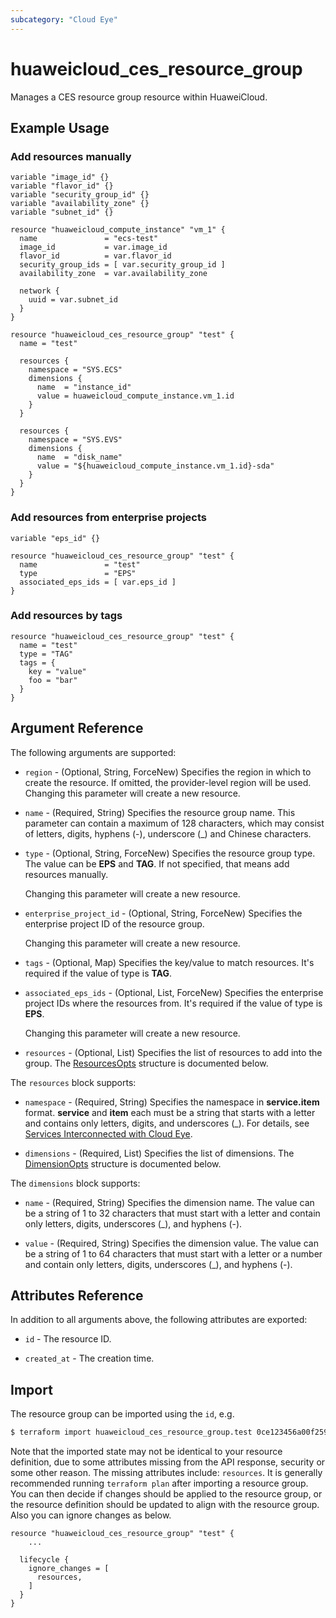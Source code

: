 ```yaml
---
subcategory: "Cloud Eye"
---
```


# huaweicloud_ces_resource_group

Manages a CES resource group resource within HuaweiCloud.

## Example Usage

### Add resources manually

```hcl
variable "image_id" {}
variable "flavor_id" {}
variable "security_group_id" {}
variable "availability_zone" {}
variable "subnet_id" {}

resource "huaweicloud_compute_instance" "vm_1" {
  name               = "ecs-test"
  image_id           = var.image_id
  flavor_id          = var.flavor_id
  security_group_ids = [ var.security_group_id ]
  availability_zone  = var.availability_zone

  network {
    uuid = var.subnet_id
  }
}

resource "huaweicloud_ces_resource_group" "test" {
  name = "test"

  resources {
    namespace = "SYS.ECS"
    dimensions {
      name  = "instance_id"
      value = huaweicloud_compute_instance.vm_1.id
    }
  }

  resources {
    namespace = "SYS.EVS"
    dimensions {
      name  = "disk_name"
      value = "${huaweicloud_compute_instance.vm_1.id}-sda"
    }
  }
}
```

### Add resources from enterprise projects

```hcl
variable "eps_id" {}

resource "huaweicloud_ces_resource_group" "test" {
  name               = "test"
  type               = "EPS"
  associated_eps_ids = [ var.eps_id ]
}
```

### Add resources by tags

```hcl
resource "huaweicloud_ces_resource_group" "test" {
  name = "test"
  type = "TAG"
  tags = {
    key = "value"
    foo = "bar"
  }
}
```

## Argument Reference

The following arguments are supported:

* `region` - (Optional, String, ForceNew) Specifies the region in which to create the resource.
  If omitted, the provider-level region will be used. Changing this parameter will create a new resource.

* `name` - (Required, String) Specifies the resource group name.
  This parameter can contain a maximum of 128 characters, which may consist of letters,
  digits, hyphens (-), underscore (_) and Chinese characters.

* `type` - (Optional, String, ForceNew) Specifies the resource group type.
  The value can be **EPS** and **TAG**. If not specified, that means add resources manually.

  Changing this parameter will create a new resource.

* `enterprise_project_id` - (Optional, String, ForceNew) Specifies the enterprise project ID of the resource group.

  Changing this parameter will create a new resource.

* `tags` - (Optional, Map) Specifies the key/value to match resources.
  It's required if the value of type is **TAG**.

* `associated_eps_ids` - (Optional, List, ForceNew) Specifies the enterprise project IDs where the resources from.
  It's required if the value of type is **EPS**.

  Changing this parameter will create a new resource.

* `resources` - (Optional, List) Specifies the list of resources to add into the group.
  The [ResourcesOpts](#ResourceGroup_ResourcesOpts) structure is documented below.

<a name="ResourceGroup_ResourcesOpts"></a>
The `resources` block supports:

* `namespace` - (Required, String) Specifies the namespace in **service.item** format.
  **service** and **item** each must be a string that starts with a letter and contains only letters, digits, and
  underscores (_). For details,
  see [Services Interconnected with Cloud Eye](https://support.huaweicloud.com/intl/en-us/api-ces/ces_03_0059.html).

* `dimensions` - (Required, List) Specifies the list of dimensions.
  The [DimensionOpts](#ResourceGroup_DimensionOpts) structure is documented below.

<a name="ResourceGroup_DimensionOpts"></a>
The `dimensions` block supports:

* `name` - (Required, String) Specifies the dimension name.
  The value can be a string of 1 to 32 characters that must start with a letter
  and contain only letters, digits, underscores (_), and hyphens (-).

* `value` - (Required, String) Specifies the dimension value.
  The value can be a string of 1 to 64 characters that must start with a letter or a number
  and contain only letters, digits, underscores (_), and hyphens (-).

## Attributes Reference

In addition to all arguments above, the following attributes are exported:

* `id` - The resource ID.

* `created_at` - The creation time.

## Import

The resource group can be imported using the `id`, e.g.

```bash
$ terraform import huaweicloud_ces_resource_group.test 0ce123456a00f2591fabc00385ff1234
```

Note that the imported state may not be identical to your resource definition, due to some attributes missing from the
API response, security or some other reason. The missing attributes include: `resources`.
It is generally recommended running `terraform plan` after importing a resource group.
You can then decide if changes should be applied to the resource group, or the resource definition should be updated to
align with the resource group. Also you can ignore changes as below.

```hcl
resource "huaweicloud_ces_resource_group" "test" {
    ...

  lifecycle {
    ignore_changes = [
      resources,
    ]
  }
}
```
